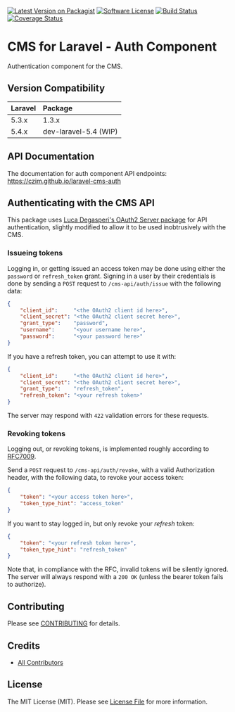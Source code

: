 
[![Latest Version on Packagist][ico-version]][link-packagist]
[![Software License][ico-license]](LICENSE.md)
[![Build Status](https://travis-ci.org/czim/laravel-cms-auth.svg?branch=master)](https://travis-ci.org/czim/laravel-cms-auth)
[![Coverage Status](https://coveralls.io/repos/github/czim/laravel-cms-auth/badge.svg?branch=master)](https://coveralls.io/github/czim/laravel-cms-auth?branch=master)

# CMS for Laravel - Auth Component

Authentication component for the CMS.

## Version Compatibility

 Laravel             | Package 
:--------------------|:--------
 5.3.x               | 1.3.x
 5.4.x               | dev-laravel-5.4 (WIP)


## API Documentation

The documentation for auth component API endpoints: 
https://czim.github.io/laravel-cms-auth


## Authenticating with the CMS API

This package uses [Luca Degasperi's OAuth2 Server package](https://github.com/lucadegasperi/oauth2-server-laravel)
for API authentication, slightly modified to allow it to be used inobtrusively with the CMS.

### Issueing tokens

Logging in, or getting issued an access token may be done using either the `password` or `refresh_token` grant.
Signing in a user by their credentials is done by sending a `POST` request to `/cms-api/auth/issue` with the following data:

```json
{
    "client_id":     "<the OAuth2 client id here>",
    "client_secret": "<the OAuth2 client secret here>",
    "grant_type":    "password",
    "username":      "<your username here>",
    "password":      "<your password here>"
}
```

If you have a refresh token, you can attempt to use it with:

```json
{
    "client_id":     "<the OAuth2 client id here>",
    "client_secret": "<the OAuth2 client secret here>",
    "grant_type":    "refresh_token",
    "refresh_token": "<your refresh token>"
}
```

The server may respond with `422` validation errors for these requests.

### Revoking tokens

Logging out, or revoking tokens, is implemented roughly according to [RFC7009](https://tools.ietf.org/html/rfc7009).

Send a `POST` request to `/cms-api/auth/revoke`, with a valid Authorization header, with the following data, 
to revoke your access token:

```json
{
    "token": "<your access token here>",
    "token_type_hint": "access_token"
}
```

If you want to stay logged in, but only revoke your *refresh* token:

```json
{
    "token": "<your refresh token here>",
    "token_type_hint": "refresh_token"
}
```

Note that, in compliance with the RFC, invalid tokens will be silently ignored.
The server will always respond with a `200 OK` (unless the bearer token fails to authorize).


## Contributing

Please see [CONTRIBUTING](CONTRIBUTING.md) for details.


## Credits

- [All Contributors][link-contributors]

## License

The MIT License (MIT). Please see [License File](LICENSE.md) for more information.

[ico-version]: https://img.shields.io/packagist/v/czim/laravel-cms-auth.svg?style=flat-square
[ico-license]: https://img.shields.io/badge/license-MIT-brightgreen.svg?style=flat-square
[ico-downloads]: https://img.shields.io/packagist/dt/czim/laravel-cms-auth.svg?style=flat-square

[link-packagist]: https://packagist.org/packages/czim/laravel-cms-auth
[link-downloads]: https://packagist.org/packages/czim/laravel-cms-auth
[link-author]: https://github.com/czim
[link-contributors]: ../../contributors
